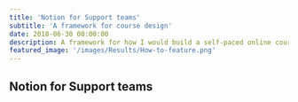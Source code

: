 ```yaml
---
title: 'Notion for Support teams'
subtitle: 'A framework for course design'
date: 2018-06-30 00:00:00
description: A framework for how I would build a self-paced online course to teach Support teams how to use Notion. 
featured_image: '/images/Results/How-to-feature.png'
---
```


## Notion for Support teams